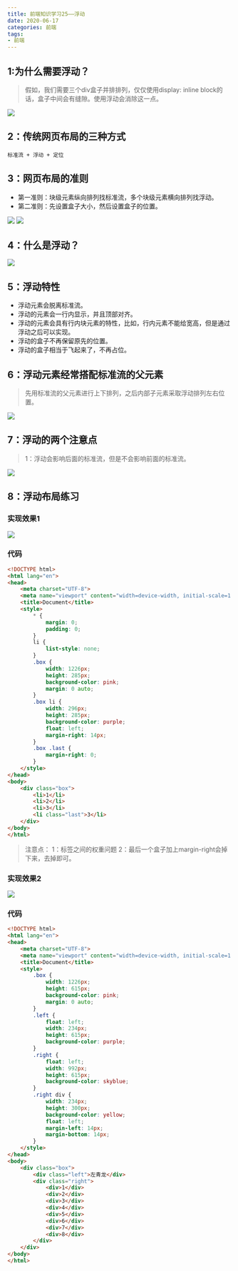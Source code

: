 ```yaml
---
title: 前端知识学习25——浮动
date: 2020-06-17
categories: 前端
tags: 
- 前端
---
```

## 1:为什么需要浮动？
>假如，我们需要三个div盒子并排排列，仅仅使用display: inline block的话，盒子中间会有缝隙。使用浮动会消除这一点。

![](https://jiapeiyang.oss-cn-beijing.aliyuncs.com/img/20200617083908.png)

## 2：传统网页布局的三种方式
```
标准流 + 浮动 + 定位
```

## 3：网页布局的准则
* 第一准则：块级元素纵向排列找标准流，多个块级元素横向排列找浮动。
* 第二准则：先设置盒子大小，然后设置盒子的位置。

![](https://jiapeiyang.oss-cn-beijing.aliyuncs.com/img/20200617084435.png)
![](https://jiapeiyang.oss-cn-beijing.aliyuncs.com/img/20200617084442.png)

## 4：什么是浮动？
![](https://jiapeiyang.oss-cn-beijing.aliyuncs.com/img/20200617084519.png)

## 5：浮动特性
* 浮动元素会脱离标准流。
* 浮动的元素会一行内显示，并且顶部对齐。
* 浮动的元素会具有行内块元素的特性，比如，行内元素不能给宽高，但是通过浮动之后可以实现。
* 浮动的盒子不再保留原先的位置。
* 浮动的盒子相当于飞起来了，不再占位。

## 6：浮动元素经常搭配标准流的父元素
>先用标准流的父元素进行上下排列，之后内部子元素采取浮动排列左右位置。

![](https://jiapeiyang.oss-cn-beijing.aliyuncs.com/img/20200617085102.png)

## 7：浮动的两个注意点
>1：浮动会影响后面的标准流，但是不会影响前面的标准流。

![](https://jiapeiyang.oss-cn-beijing.aliyuncs.com/img/20200617085356.png)

## 8：浮动布局练习
### 实现效果1
![](https://jiapeiyang.oss-cn-beijing.aliyuncs.com/img/20200617085444.png)

### 代码
```html
<!DOCTYPE html>
<html lang="en">
<head>
    <meta charset="UTF-8">
    <meta name="viewport" content="width=device-width, initial-scale=1.0">
    <title>Document</title>
    <style>
        * {
            margin: 0;
            padding: 0;
        }
        li {
            list-style: none;
        }
        .box {
            width: 1226px;
            height: 285px;
            background-color: pink;
            margin: 0 auto;
        }
        .box li {
            width: 296px;
            height: 285px;
            background-color: purple;
            float: left;
            margin-right: 14px;
        }
        .box .last {
            margin-right: 0;
        }
    </style>
</head>
<body>
    <div class="box">
        <li>1</li>
        <li>2</li>
        <li>3</li>
        <li class="last">3</li>
    </div>
</body>
</html>
```
>注意点：
>1：标签之间的权重问题
>2：最后一个盒子加上margin-right会掉下来，去掉即可。

### 实现效果2
![](https://jiapeiyang.oss-cn-beijing.aliyuncs.com/img/20200617085643.png)

### 代码
```html
<!DOCTYPE html>
<html lang="en">
<head>
    <meta charset="UTF-8">
    <meta name="viewport" content="width=device-width, initial-scale=1.0">
    <title>Document</title>
    <style>
        .box {
            width: 1226px;
            height: 615px;
            background-color: pink;
            margin: 0 auto;
        }
        .left {
            float: left;
            width: 234px;
            height: 615px;
            background-color: purple;
        }
        .right {
            float: left;
            width: 992px;
            height: 615px;
            background-color: skyblue;
        }
        .right div {
            width: 234px;
            height: 300px;
            background-color: yellow;
            float: left;
            margin-left: 14px;
            margin-bottom: 14px;
        }
    </style>
</head>
<body>
    <div class="box">
        <div class="left">左青龙</div>
        <div class="right">
            <div>1</div>
            <div>2</div>
            <div>3</div>
            <div>4</div>
            <div>5</div>
            <div>6</div>
            <div>7</div>
            <div>8</div>
        </div>
    </div>
</body>
</html>
```



